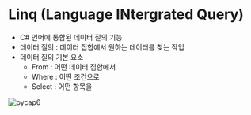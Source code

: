 # Linq (Language INtergrated Query)


- C# 언어에 통합된 데이터 질의 기능
- 데이터 질의 : 데이터 집합에서 원하는 데이터를 찾는 작업
- 데이터 질의 기본 요소
    - From : 어떤 데이터 집합에서
    - Where : 어떤 조건으로
    - Select : 어떤 항목을

![pycap6](https://user-images.githubusercontent.com/55019081/169187499-eb61ed42-ee11-4bef-9f09-75be2ed1136d.GIF)
